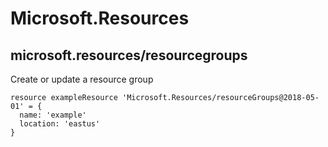 # Microsoft.Resources

## microsoft.resources/resourcegroups

Create or update a resource group
```bicep
resource exampleResource 'Microsoft.Resources/resourceGroups@2018-05-01' = {
  name: 'example'
  location: 'eastus'
}
```
